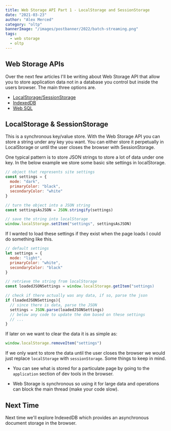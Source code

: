 ```yaml
---
title: Web Storage API Part 1 - LocalStorage and SessionStorage
date: "2021-03-23"
author: "Alex Merced"
category: "oltp"
bannerImage: "/images/postbanner/2022/batch-streaming.png"
tags:
  - web storage
  - oltp
---
```


## Web Storage APIs

Over the next few articles I'll be writing about Web Storage API that allow you to store application data not in a database you control but inside the users browser.  The main three options are.

- [LocalStorage/SessionStorage](https://developer.mozilla.org/en-US/docs/Web/API/Web_Storage_API)
- [IndexedDB](https://developer.mozilla.org/en-US/docs/Web/API/IndexedDB_API)
- [Web SQL](https://www.geeksforgeeks.org/what-is-web-sql/)

## LocalStorage & SessionStorage

This is a synchronous key/value store. With the Web Storage API you can store a string under any key you want. You can either store it perpetually in LocalStorage or until the user closes the browser with SessionStorage.

One typical pattern is to store JSON strings to store a lot of data under one key. In the below example we store some basic site settings in localStorage.

```js
// object that represents site settings
const settings = {
  mode: "dark",
  primaryColor: "black",
  secondaryColor: "white"
}

// turn the object into a JSON string
const settingsAsJSON = JSON.stringify(settings)

// save the string into localStorage
window.localStorage.setItem("settings", settingsAsJSON)
```
If I wanted to load these settings if they exist when the page loads I could do something like this.

```js
// default settings
let settings = {
  mode: "light",
  primaryColor: "white",
  secondaryColor: "black"
}

// retrieve the string from localStorage
const loadedJSONSettings = window.localStorage.getItem("settings)

// check if there actually was any data, if so, parse the json
if (loadedJSONSettings){
  // since there is data, parse the JSON
  settings = JSON.parse(loadedJSONSettings)
  // below any code to update the dom based on these settings
  // ...
}

```

If later on we want to clear the data it is as simple as:

```js
window.localStorage.removeItem("settings")
```

If we only want to store the data until the user closes the browser we would just replace `localStorage` with `sessionStorage`. Some things to keep in mind.

- You can see what is stored for a particulate page by going to the `application` section of dev tools in the browser.

- Web Storage is synchronous so using it for large data and operations can block the main thread (make your code slow).

## Next Time

Next time we'll explore IndexedDB which provides an asynchronous document storage in the browser.